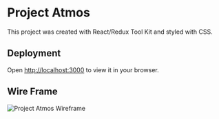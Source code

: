 # Project Atmos

This project was created with React/Redux Tool Kit and styled with CSS.

## Deployment

Open [http://localhost:3000](http://localhost:3000) to view it in your browser.

## Wire Frame

![Project Atmos Wireframe](https://res.cloudinary.com/dyyjvyqtn/image/upload/v1644602467/ProjectAtmos-Wireframe_zfcmsh.jpg)
